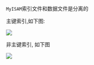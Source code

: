 `MyISAM`索引文件和数据文件是分离的

主键索引,如下图:

![](https://ws1.sinaimg.cn/large/006tNc79ly1fzr3ihmy9jj31020s4q6n.jpg)



非主键索引, 如下图

![](https://ws2.sinaimg.cn/large/006tNc79ly1fzr3iqoeddj30z00rw426.jpg)



